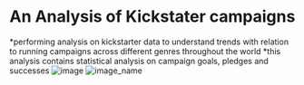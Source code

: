 # An Analysis of Kickstater campaigns
*performing analysis on kickstarter data to understand trends with relation to running campaigns across different genres throughout the world
*this analysis contains statistical analysis on campaign goals, pledges and successes
![image](C:\Users\Carmen\Documents\analytics_bootcamp\excel\launch_date_outcomes.png)
![image_name](C:\Users\Carmen\Documents\analytics_bootcamp\excel\parent_cat_outcomes.png)
